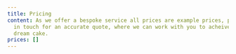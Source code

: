```yaml
---
title: Pricing
content: As we offer a bespoke service all prices are example prices, please get
  in touch for an accurate quote, where we can work with you to acheive your
  dream cake.
prices: []
---
```

